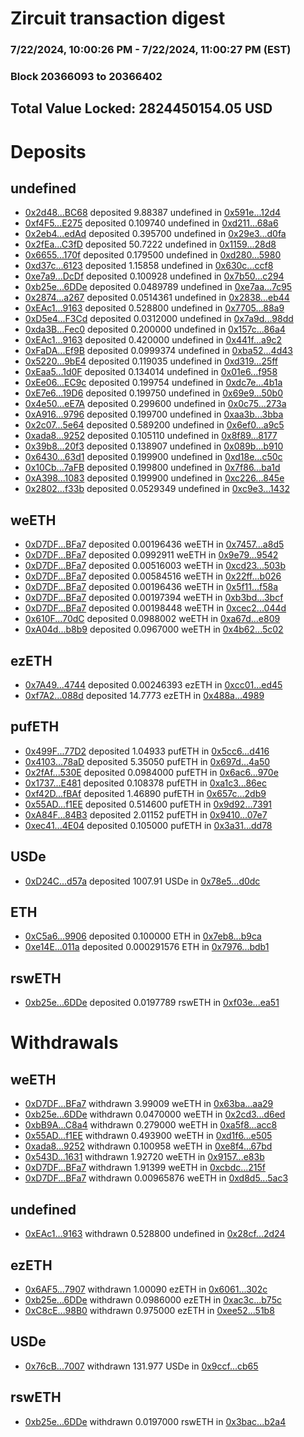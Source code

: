 # Zircuit transaction digest
### 7/22/2024, 10:00:26 PM - 7/22/2024, 11:00:27 PM (EST)
### Block 20366093 to 20366402

## Total Value Locked: 2824450154.05 USD

# Deposits
## undefined
- [0x2d48...BC68](https://etherscan.io/address/0x2d4845cFCbF88cd6d49F21BEb73d16dAc043BC68) deposited 9.88387 undefined in [0x591e...12d4](https://etherscan.io/tx/0x2d4845cFCbF88cd6d49F21BEb73d16dAc043BC68)
- [0xf4F5...E275](https://etherscan.io/address/0xf4F591BA652110e8E02b304A85eF401eD91BE275) deposited 0.109740 undefined in [0xd211...68a6](https://etherscan.io/tx/0xf4F591BA652110e8E02b304A85eF401eD91BE275)
- [0x2eb4...edAd](https://etherscan.io/address/0x2eb433082cdDDeF7284Ace80F53B61cfe294edAd) deposited 0.395700 undefined in [0x29e3...d0fa](https://etherscan.io/tx/0x2eb433082cdDDeF7284Ace80F53B61cfe294edAd)
- [0x2fEa...C3fD](https://etherscan.io/address/0x2fEa4863082ad91979aA8C011048BA5F3EA2C3fD) deposited 50.7222 undefined in [0x1159...28d8](https://etherscan.io/tx/0x2fEa4863082ad91979aA8C011048BA5F3EA2C3fD)
- [0x6655...170f](https://etherscan.io/address/0x66559Fb1Dd613D8B854FF7e7766274F3e688170f) deposited 0.179500 undefined in [0xd280...5980](https://etherscan.io/tx/0x66559Fb1Dd613D8B854FF7e7766274F3e688170f)
- [0xd37c...6123](https://etherscan.io/address/0xd37cB2a00D61026b9cCBec0580645c37d9fB6123) deposited 1.15858 undefined in [0x630c...ccf8](https://etherscan.io/tx/0xd37cB2a00D61026b9cCBec0580645c37d9fB6123)
- [0xe7a9...DcDf](https://etherscan.io/address/0xe7a96079f14b0ff661CABb624b9A65bF921CDcDf) deposited 0.100928 undefined in [0x7b50...c294](https://etherscan.io/tx/0xe7a96079f14b0ff661CABb624b9A65bF921CDcDf)
- [0xb25e...6DDe](https://etherscan.io/address/0xb25ea501E3627423A5B42F8176711Ba981BE6DDe) deposited 0.0489789 undefined in [0xe7aa...7c95](https://etherscan.io/tx/0xb25ea501E3627423A5B42F8176711Ba981BE6DDe)
- [0x2874...a267](https://etherscan.io/address/0x28742734dc43608fCefcde27f88ff3e4f1F5a267) deposited 0.0514361 undefined in [0x2838...eb44](https://etherscan.io/tx/0x28742734dc43608fCefcde27f88ff3e4f1F5a267)
- [0xEAc1...9163](https://etherscan.io/address/0xEAc16259f17a972e318380b041632A211FbC9163) deposited 0.528800 undefined in [0x7705...88a9](https://etherscan.io/tx/0xEAc16259f17a972e318380b041632A211FbC9163)
- [0xD5e4...F3Cd](https://etherscan.io/address/0xD5e46407fa4030810fB640Ff0AaC7F316A14F3Cd) deposited 0.0312000 undefined in [0x7a9d...98dd](https://etherscan.io/tx/0xD5e46407fa4030810fB640Ff0AaC7F316A14F3Cd)
- [0xda3B...Fec0](https://etherscan.io/address/0xda3B77b02D41aa67490561d51b91644D2459Fec0) deposited 0.200000 undefined in [0x157c...86a4](https://etherscan.io/tx/0xda3B77b02D41aa67490561d51b91644D2459Fec0)
- [0xEAc1...9163](https://etherscan.io/address/0xEAc16259f17a972e318380b041632A211FbC9163) deposited 0.420000 undefined in [0x441f...a9c2](https://etherscan.io/tx/0xEAc16259f17a972e318380b041632A211FbC9163)
- [0xFaDA...Ef9B](https://etherscan.io/address/0xFaDA75221933d57C9b9AFFDfC7D7C906E85cEf9B) deposited 0.0999374 undefined in [0xba52...4d43](https://etherscan.io/tx/0xFaDA75221933d57C9b9AFFDfC7D7C906E85cEf9B)
- [0x5220...9bE4](https://etherscan.io/address/0x52209345755aCEfF0259261aaB6a101EcA659bE4) deposited 0.119035 undefined in [0xd319...25ff](https://etherscan.io/tx/0x52209345755aCEfF0259261aaB6a101EcA659bE4)
- [0xEaa5...1d0F](https://etherscan.io/address/0xEaa5Fb5f404487D6CAee62FbAb84d6dfBA351d0F) deposited 0.134014 undefined in [0x01e6...f958](https://etherscan.io/tx/0xEaa5Fb5f404487D6CAee62FbAb84d6dfBA351d0F)
- [0xEe06...EC9c](https://etherscan.io/address/0xEe06139cFC713A5C51b0eB5cbC4Ec263EDa3EC9c) deposited 0.199754 undefined in [0xdc7e...4b1a](https://etherscan.io/tx/0xEe06139cFC713A5C51b0eB5cbC4Ec263EDa3EC9c)
- [0xE7e6...19D6](https://etherscan.io/address/0xE7e665B457A7B75ae472Ebc8562A62151cF019D6) deposited 0.199750 undefined in [0x69e9...50b0](https://etherscan.io/tx/0xE7e665B457A7B75ae472Ebc8562A62151cF019D6)
- [0x4e50...eE7A](https://etherscan.io/address/0x4e504419Bbd603F7869dcA761Ff711dAAfC5eE7A) deposited 0.299600 undefined in [0x0c75...273a](https://etherscan.io/tx/0x4e504419Bbd603F7869dcA761Ff711dAAfC5eE7A)
- [0xA916...9796](https://etherscan.io/address/0xA9164cECb9A4Cc70d32d325F4c8B6d5F07D29796) deposited 0.199700 undefined in [0xaa3b...3bba](https://etherscan.io/tx/0xA9164cECb9A4Cc70d32d325F4c8B6d5F07D29796)
- [0x2c07...5e64](https://etherscan.io/address/0x2c07a550EAe71eb2B11Ec985b180Bc9eDa625e64) deposited 0.589200 undefined in [0x6ef0...a9c5](https://etherscan.io/tx/0x2c07a550EAe71eb2B11Ec985b180Bc9eDa625e64)
- [0xada8...9252](https://etherscan.io/address/0xada893391EaA1F7670F6D46B48569bEFF1D49252) deposited 0.105110 undefined in [0x8f89...8177](https://etherscan.io/tx/0xada893391EaA1F7670F6D46B48569bEFF1D49252)
- [0x39b8...20f3](https://etherscan.io/address/0x39b8Ba6C8210d02480e4BF2ECa05bFc4dD1520f3) deposited 0.138907 undefined in [0x089b...b910](https://etherscan.io/tx/0x39b8Ba6C8210d02480e4BF2ECa05bFc4dD1520f3)
- [0x6430...63d1](https://etherscan.io/address/0x6430f16D7d3484741103277A857b70c225Af63d1) deposited 0.199900 undefined in [0xd18e...c50c](https://etherscan.io/tx/0x6430f16D7d3484741103277A857b70c225Af63d1)
- [0x10Cb...7aFB](https://etherscan.io/address/0x10Cba9508FbC5c5bAb28a8F7D835294E4eA17aFB) deposited 0.199800 undefined in [0x7f86...ba1d](https://etherscan.io/tx/0x10Cba9508FbC5c5bAb28a8F7D835294E4eA17aFB)
- [0xA398...1083](https://etherscan.io/address/0xA3983f02E2b41629DF257686D035e51605f01083) deposited 0.199900 undefined in [0xc226...845e](https://etherscan.io/tx/0xA3983f02E2b41629DF257686D035e51605f01083)
- [0x2802...f33b](https://etherscan.io/address/0x2802C64482BBFD0300d2880c08DE3a3105a1f33b) deposited 0.0529349 undefined in [0xc9e3...1432](https://etherscan.io/tx/0x2802C64482BBFD0300d2880c08DE3a3105a1f33b)
## weETH
- [0xD7DF...BFa7](https://etherscan.io/address/0xD7DF7E085214743530afF339aFC420c7c720BFa7) deposited 0.00196436 weETH in [0x7457...a8d5](https://etherscan.io/tx/0xD7DF7E085214743530afF339aFC420c7c720BFa7)
- [0xD7DF...BFa7](https://etherscan.io/address/0xD7DF7E085214743530afF339aFC420c7c720BFa7) deposited 0.0992911 weETH in [0x9e79...9542](https://etherscan.io/tx/0xD7DF7E085214743530afF339aFC420c7c720BFa7)
- [0xD7DF...BFa7](https://etherscan.io/address/0xD7DF7E085214743530afF339aFC420c7c720BFa7) deposited 0.00516003 weETH in [0xcd23...503b](https://etherscan.io/tx/0xD7DF7E085214743530afF339aFC420c7c720BFa7)
- [0xD7DF...BFa7](https://etherscan.io/address/0xD7DF7E085214743530afF339aFC420c7c720BFa7) deposited 0.00584516 weETH in [0x22ff...b026](https://etherscan.io/tx/0xD7DF7E085214743530afF339aFC420c7c720BFa7)
- [0xD7DF...BFa7](https://etherscan.io/address/0xD7DF7E085214743530afF339aFC420c7c720BFa7) deposited 0.00196436 weETH in [0x5f11...f58a](https://etherscan.io/tx/0xD7DF7E085214743530afF339aFC420c7c720BFa7)
- [0xD7DF...BFa7](https://etherscan.io/address/0xD7DF7E085214743530afF339aFC420c7c720BFa7) deposited 0.00197394 weETH in [0xb3bd...3bcf](https://etherscan.io/tx/0xD7DF7E085214743530afF339aFC420c7c720BFa7)
- [0xD7DF...BFa7](https://etherscan.io/address/0xD7DF7E085214743530afF339aFC420c7c720BFa7) deposited 0.00198448 weETH in [0xcec2...044d](https://etherscan.io/tx/0xD7DF7E085214743530afF339aFC420c7c720BFa7)
- [0x610F...70dC](https://etherscan.io/address/0x610FaEe72E3Ef13CCA6433a91256540c6D3c70dC) deposited 0.0988002 weETH in [0xa67d...e809](https://etherscan.io/tx/0x610FaEe72E3Ef13CCA6433a91256540c6D3c70dC)
- [0xA04d...b8b9](https://etherscan.io/address/0xA04da18BEe94756CA32F792bEFA9a218Acf2b8b9) deposited 0.0967000 weETH in [0x4b62...5c02](https://etherscan.io/tx/0xA04da18BEe94756CA32F792bEFA9a218Acf2b8b9)
## ezETH
- [0x7A49...4744](https://etherscan.io/address/0x7A493Be5c2ce014cD049Bf178a1ac0Db1B434744) deposited 0.00246393 ezETH in [0xcc01...ed45](https://etherscan.io/tx/0x7A493Be5c2ce014cD049Bf178a1ac0Db1B434744)
- [0xf7A2...088d](https://etherscan.io/address/0xf7A242649D973ccB549269AFd23286d57BA7088d) deposited 14.7773 ezETH in [0x488a...4989](https://etherscan.io/tx/0xf7A242649D973ccB549269AFd23286d57BA7088d)
## pufETH
- [0x499F...77D2](https://etherscan.io/address/0x499Ff0De271A0a93ace1754E43e50A6E037F77D2) deposited 1.04933 pufETH in [0x5cc6...d416](https://etherscan.io/tx/0x499Ff0De271A0a93ace1754E43e50A6E037F77D2)
- [0x4103...78aD](https://etherscan.io/address/0x410353B3965924B3E0CA2bBdEEE8E5EcD43278aD) deposited 5.35050 pufETH in [0x697d...4a50](https://etherscan.io/tx/0x410353B3965924B3E0CA2bBdEEE8E5EcD43278aD)
- [0x2fAf...530E](https://etherscan.io/address/0x2fAf2FE6F93E60a38580556962b09ac7F465530E) deposited 0.0984000 pufETH in [0x6ac6...970e](https://etherscan.io/tx/0x2fAf2FE6F93E60a38580556962b09ac7F465530E)
- [0x1737...E481](https://etherscan.io/address/0x1737412AB60d02dE21dc1f37A513EfAB552FE481) deposited 0.108378 pufETH in [0xa1c3...86ec](https://etherscan.io/tx/0x1737412AB60d02dE21dc1f37A513EfAB552FE481)
- [0xf42D...fBAf](https://etherscan.io/address/0xf42DbFc4d693f28711B54FbAfe2c347650D4fBAf) deposited 1.46890 pufETH in [0x657c...2db9](https://etherscan.io/tx/0xf42DbFc4d693f28711B54FbAfe2c347650D4fBAf)
- [0x55AD...f1EE](https://etherscan.io/address/0x55AD39Ff21cd1D359E01b1f90F421bde0546f1EE) deposited 0.514600 pufETH in [0x9d92...7391](https://etherscan.io/tx/0x55AD39Ff21cd1D359E01b1f90F421bde0546f1EE)
- [0xA84F...84B3](https://etherscan.io/address/0xA84F3753673AFB2341e1f893CEdFce56761c84B3) deposited 2.01152 pufETH in [0x9410...07e7](https://etherscan.io/tx/0xA84F3753673AFB2341e1f893CEdFce56761c84B3)
- [0xec41...4E04](https://etherscan.io/address/0xec41FA0F246508Bd9e1623fAF660246f509D4E04) deposited 0.105000 pufETH in [0x3a31...dd78](https://etherscan.io/tx/0xec41FA0F246508Bd9e1623fAF660246f509D4E04)
## USDe
- [0xD24C...d57a](https://etherscan.io/address/0xD24Cfe2d0fa81369ca6291c28ac5426e16B6d57a) deposited 1007.91 USDe in [0x78e5...d0dc](https://etherscan.io/tx/0xD24Cfe2d0fa81369ca6291c28ac5426e16B6d57a)
## ETH
- [0xC5a6...9906](https://etherscan.io/address/0xC5a6930804c8805DF7fC467c37DeB59eeAEc9906) deposited 0.100000 ETH in [0x7eb8...b9ca](https://etherscan.io/tx/0xC5a6930804c8805DF7fC467c37DeB59eeAEc9906)
- [0xe14E...011a](https://etherscan.io/address/0xe14E76e4DAcF40765b8d7CCE0C984f45D38F011a) deposited 0.000291576 ETH in [0x7976...bdb1](https://etherscan.io/tx/0xe14E76e4DAcF40765b8d7CCE0C984f45D38F011a)
## rswETH
- [0xb25e...6DDe](https://etherscan.io/address/0xb25ea501E3627423A5B42F8176711Ba981BE6DDe) deposited 0.0197789 rswETH in [0xf03e...ea51](https://etherscan.io/tx/0xb25ea501E3627423A5B42F8176711Ba981BE6DDe)
# Withdrawals
## weETH
- [0xD7DF...BFa7](https://etherscan.io/address/0xD7DF7E085214743530afF339aFC420c7c720BFa7) withdrawn 3.99009 weETH in [0x63ba...aa29](https://etherscan.io/tx/0xD7DF7E085214743530afF339aFC420c7c720BFa7)
- [0xb25e...6DDe](https://etherscan.io/address/0xb25ea501E3627423A5B42F8176711Ba981BE6DDe) withdrawn 0.0470000 weETH in [0x2cd3...d6ed](https://etherscan.io/tx/0xb25ea501E3627423A5B42F8176711Ba981BE6DDe)
- [0xbB9A...C8a4](https://etherscan.io/address/0xbB9A607eeD114549006277f8BB42Fd512809C8a4) withdrawn 0.279000 weETH in [0xa5f8...acc8](https://etherscan.io/tx/0xbB9A607eeD114549006277f8BB42Fd512809C8a4)
- [0x55AD...f1EE](https://etherscan.io/address/0x55AD39Ff21cd1D359E01b1f90F421bde0546f1EE) withdrawn 0.493900 weETH in [0xd1f6...e505](https://etherscan.io/tx/0x55AD39Ff21cd1D359E01b1f90F421bde0546f1EE)
- [0xada8...9252](https://etherscan.io/address/0xada893391EaA1F7670F6D46B48569bEFF1D49252) withdrawn 0.100958 weETH in [0xe8f4...67bd](https://etherscan.io/tx/0xada893391EaA1F7670F6D46B48569bEFF1D49252)
- [0x543D...1631](https://etherscan.io/address/0x543Dcbd307f0726dad65E6083c2eD6853E911631) withdrawn 1.92720 weETH in [0x9157...e83b](https://etherscan.io/tx/0x543Dcbd307f0726dad65E6083c2eD6853E911631)
- [0xD7DF...BFa7](https://etherscan.io/address/0xD7DF7E085214743530afF339aFC420c7c720BFa7) withdrawn 1.91399 weETH in [0xcbdc...215f](https://etherscan.io/tx/0xD7DF7E085214743530afF339aFC420c7c720BFa7)
- [0xD7DF...BFa7](https://etherscan.io/address/0xD7DF7E085214743530afF339aFC420c7c720BFa7) withdrawn 0.00965876 weETH in [0xd8d5...5ac3](https://etherscan.io/tx/0xD7DF7E085214743530afF339aFC420c7c720BFa7)
## undefined
- [0xEAc1...9163](https://etherscan.io/address/0xEAc16259f17a972e318380b041632A211FbC9163) withdrawn 0.528800 undefined in [0x28cf...2d24](https://etherscan.io/tx/0xEAc16259f17a972e318380b041632A211FbC9163)
## ezETH
- [0x6AF5...7907](https://etherscan.io/address/0x6AF52FDb134ea9096D13bbB989E16E9d06277907) withdrawn 1.00090 ezETH in [0x6061...302c](https://etherscan.io/tx/0x6AF52FDb134ea9096D13bbB989E16E9d06277907)
- [0xb25e...6DDe](https://etherscan.io/address/0xb25ea501E3627423A5B42F8176711Ba981BE6DDe) withdrawn 0.0986000 ezETH in [0xac3c...b75c](https://etherscan.io/tx/0xb25ea501E3627423A5B42F8176711Ba981BE6DDe)
- [0xC8cE...98B0](https://etherscan.io/address/0xC8cE6027Eda33b27a7f38F2CCC93aD2fCD1D98B0) withdrawn 0.975000 ezETH in [0xee52...51b8](https://etherscan.io/tx/0xC8cE6027Eda33b27a7f38F2CCC93aD2fCD1D98B0)
## USDe
- [0x76cB...7007](https://etherscan.io/address/0x76cB100f15376DF3f4F0474e90213c1a9F177007) withdrawn 131.977 USDe in [0x9ccf...cb65](https://etherscan.io/tx/0x76cB100f15376DF3f4F0474e90213c1a9F177007)
## rswETH
- [0xb25e...6DDe](https://etherscan.io/address/0xb25ea501E3627423A5B42F8176711Ba981BE6DDe) withdrawn 0.0197000 rswETH in [0x3bac...b2a4](https://etherscan.io/tx/0xb25ea501E3627423A5B42F8176711Ba981BE6DDe)
